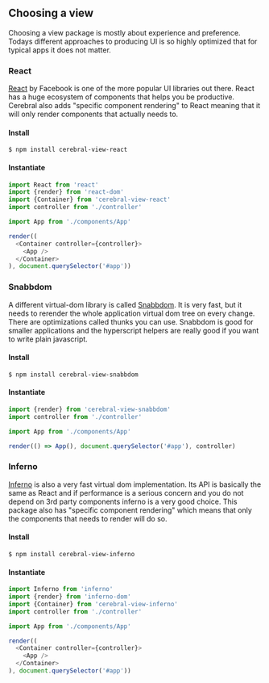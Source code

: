 ## Choosing a view

Choosing a view package is mostly about experience and preference. Todays different approaches to producing UI is so highly optimized that for typical apps it does not matter.

### React
[React](https://facebook.github.io/react/index.html) by Facebook is one of the more popular UI libraries out there. React has a huge ecosystem of components that helps you be productive. Cerebral also adds "specific component rendering" to React meaning that it will only render components that actually needs to.

#### Install
`$ npm install cerebral-view-react`

#### Instantiate
```javascript
import React from 'react'
import {render} from 'react-dom'
import {Container} from 'cerebral-view-react'
import controller from './controller'

import App from './components/App'

render((
  <Container controller={controller}>
    <App />
  </Container>
), document.querySelector('#app'))
```

### Snabbdom
A different virtual-dom library is called [Snabbdom](https://github.com/paldepind/snabbdom). It is very fast, but it needs to rerender the whole application virtual dom tree on every change. There are optimizations called thunks you can use. Snabbdom is good for smaller applications and the hyperscript helpers are really good if you want to write plain javascript.

#### Install
`$ npm install cerebral-view-snabbdom`

#### Instantiate
```javascript
import {render} from 'cerebral-view-snabbdom'
import controller from './controller'

import App from './components/App'

render(() => App(), document.querySelector('#app'), controller)
```

### Inferno
[Inferno](https://github.com/trueadm/inferno) is also a very fast virtual dom implementation. Its API is basically the same as React and if performance is a serious concern and you do not depend on 3rd party components inferno is a very good choice. This package also has "specific component rendering" which means that only the components that needs to render will do so.

#### Install
`$ npm install cerebral-view-inferno`

#### Instantiate
```javascript
import Inferno from 'inferno'
import {render} from 'inferno-dom'
import {Container} from 'cerebral-view-inferno'
import controller from './controller'

import App from './components/App'

render((
  <Container controller={controller}>
    <App />
  </Container>
), document.querySelector('#app'))
```
